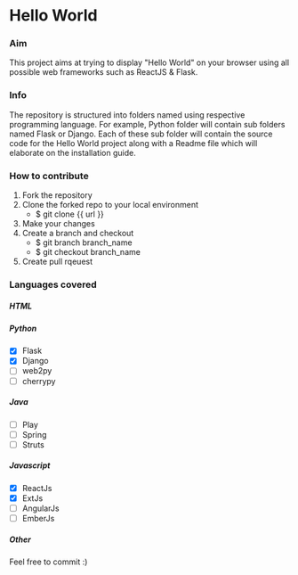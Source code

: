 # Hello World

### Aim
This project aims at trying to display "Hello World" on your browser using all possible web frameworks such as ReactJS & Flask.

### Info
The repository is structured into folders named using respective programming language. For example, Python folder will contain sub folders named Flask or Django. Each of these sub folder will contain the source code for the Hello World project along with a Readme file which will elaborate on the installation guide.

### How to contribute
1. Fork the repository
2. Clone the forked repo to your local environment
   - $ git clone {{ url }}
3. Make your changes
4. Create a branch and checkout
   - $ git branch branch_name
   - $ git checkout branch_name
5. Create pull rqeuest

### Languages covered
##### HTML

##### Python
- [x] Flask
- [x] Django
- [ ] web2py
- [ ] cherrypy

##### Java
- [ ] Play
- [ ] Spring
- [ ] Struts

##### Javascript
- [x] ReactJs
- [x] ExtJs
- [ ] AngularJs
- [ ] EmberJs

##### Other

Feel free to commit :)